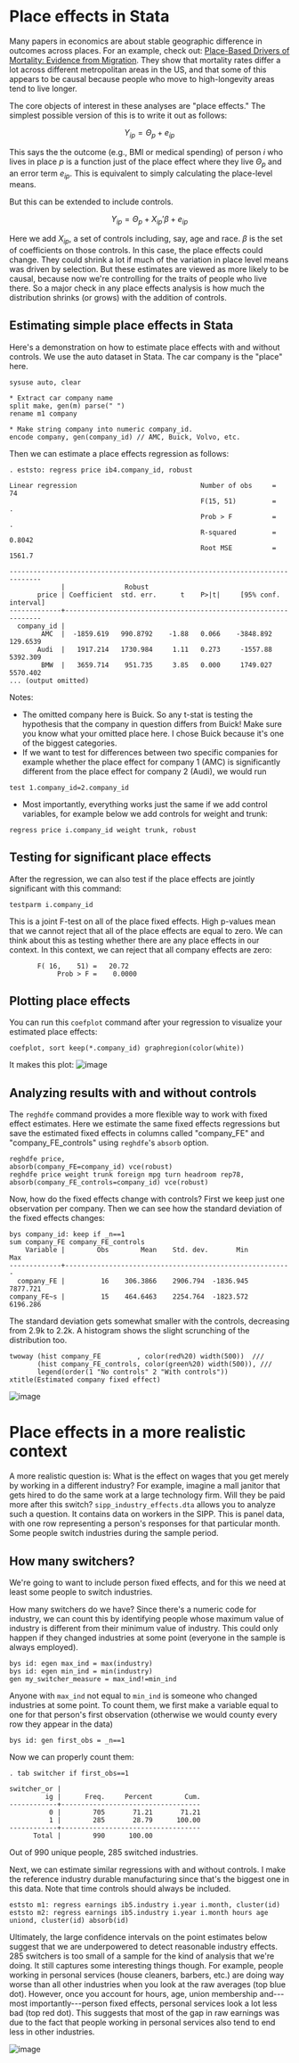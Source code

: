 # Place effects in Stata

Many papers in economics are about stable geographic difference in outcomes across places. For an example, check out: [Place-Based Drivers of Mortality: Evidence from Migration](https://www.aeaweb.org/articles?id=10.1257/aer.20190825). They show that mortality rates differ a lot across different metropolitan areas in the US, and that some of this appears to be causal because people who move to high-longevity areas tend to live longer.

The core objects of interest in these analyses are "place effects." The simplest possible version of this is to write it out as follows:

$$
Y_{ip} = \Theta_p + e_{ip}
$$

This says the the outcome (e.g., BMI or medical spending) of person $i$ who lives in place $p$ is a function just of the place effect where they live $\Theta_p$ and an error term $e_{ip}$. This is equivalent to simply calculating the place-level means.

But this can be extended to include controls. 

$$
Y_{ip} = \Theta_p  + X_{ip}' \beta + e_{ip}
$$

Here we add $X_{ip}$, a set of controls including, say, age and race. $\beta$ is the set of coefficients on those controls. In this case, the place effects could change. They could shrink a lot if much of the variation in place level means was driven by selection. But these estimates are viewed as more likely to be causal, because now we're controlling for the traits of people who live there. So a major check in any place effects analysis is how much the distribution shrinks (or grows) with the addition of controls.

## Estimating simple place effects in Stata 

Here's a demonstration on how to estimate place effects with and without controls. We use the auto dataset in Stata. The car company is the "place" here.

```
sysuse auto, clear 
 
* Extract car company name 
split make, gen(m) parse(" ") 
rename m1 company 
 
* Make string company into numeric company_id. 
encode company, gen(company_id) // AMC, Buick, Volvo, etc.
```

Then we can estimate a place effects regression as follows:
```
. eststo: regress price ib4.company_id, robust

Linear regression                               Number of obs     =         74
                                                F(15, 51)         =          .
                                                Prob > F          =          .
                                                R-squared         =     0.8042
                                                Root MSE          =     1561.7

------------------------------------------------------------------------------
             |               Robust
       price | Coefficient  std. err.      t    P>|t|     [95% conf. interval]
-------------+----------------------------------------------------------------
  company_id |
        AMC  |  -1859.619   990.8792    -1.88   0.066    -3848.892    129.6539
       Audi  |   1917.214   1730.984     1.11   0.273     -1557.88    5392.309
        BMW  |   3659.714    951.735     3.85   0.000     1749.027    5570.402
... (output omitted)
```
Notes:
- The omitted company here is Buick. So any t-stat is testing the hypothesis that the company in question differs from Buick! Make sure you know what your omitted place here. I chose Buick because it's one of the biggest categories.
- If we want to test for differences between two specific companies for example whether the place effect for company 1 (AMC) is significantly different from the place effect for company 2 (Audi), we would run 
``` 
test 1.company_id=2.company_id
```
- Most importantly, everything works just the same if we add control variables, for example below we add controls for weight and trunk:
```
regress price i.company_id weight trunk, robust 
```

## Testing for significant place effects

After the regression, we can also test if the place effects are jointly significant with this command:
```
testparm i.company_id
```
This is a joint F-test on all of the place fixed effects. High p-values mean that we cannot reject that all of the place effects are equal to zero. We can think about this as testing whether there are any place effects in our context. In this context, we can reject that all company effects are zero:

```
       F( 16,    51) =   20.72
            Prob > F =    0.0000
```

## Plotting place effects
You can run this `coefplot` command after your regression to visualize your estimated place effects:
```
coefplot, sort keep(*.company_id) graphregion(color(white))
```
It makes this plot:
![image](https://github.com/pithymaxim/teaching/assets/6835110/2fcccfa2-ce91-4119-9cc6-97557f6b41eb)

## Analyzing results with and without controls 

The `reghdfe` command provides a more flexible way to work with fixed effect estimates. Here we estimate the same fixed effects regressions but save the estimated fixed effects in columns called "company_FE" and "company_FE_controls" using `reghdfe`'s `absorb` option.
```
reghdfe price,                                              absorb(company_FE=company_id) vce(robust)
reghdfe price weight trunk foreign mpg turn headroom rep78, absorb(company_FE_controls=company_id) vce(robust)
```
Now, how do the fixed effects change with controls? First we keep just one observation per company. Then we can see how the standard deviation of the fixed effects changes:
```
bys company_id: keep if _n==1
sum company_FE company_FE_controls
    Variable |        Obs        Mean    Std. dev.       Min        Max
-------------+---------------------------------------------------------
  company_FE |         16    306.3866    2906.794  -1836.945   7877.721
company_FE~s |         15    464.6463    2254.764  -1823.572   6196.286
```
The standard deviation gets somewhat smaller with the controls, decreasing from 2.9k to 2.2k. A histogram shows the slight scrunching of the distribution too.
```
twoway (hist company_FE         , color(red%20) width(500))  ///   
       (hist company_FE_controls, color(green%20) width(500)), ///
	   legend(order(1 "No controls" 2 "With controls")) xtitle(Estimated company fixed effect)
```
![image](https://github.com/pithymaxim/teaching/assets/6835110/64e2b80b-ae2f-40e7-a8de-b08d5c48e057)

# Place effects in a more realistic context

A more realistic question is: What is the effect on wages that you get merely by working in a different industry? For example, imagine a mall janitor that gets hired to do the same work at a large technology firm. Will they be paid more after this switch? `sipp_industry_effects.dta` allows you to analyze such a question. It contains data on workers in the SIPP. This is panel data, with one row representing a person's responses for that particular month. Some people switch industries during the sample period.

## How many switchers?

We're going to want to include person fixed effects, and for this we need at least some people to switch industries. 

How many switchers do we have? Since there's a numeric code for industry, we can count this by identifying people whose maximum value of industry is different from their minimum value of industry. This could only happen if they changed industries at some point (everyone in the sample is always employed).
```
bys id: egen max_ind = max(industry)
bys id: egen min_ind = min(industry)
gen my_switcher_measure = max_ind!=min_ind
```
Anyone with `max_ind` not equal to `min_ind` is someone who changed industries at some point. To count them, we first make a variable equal to one for that person's first observation (otherwise we would county every row they appear in the data)
```
bys id: gen first_obs = _n==1
```
Now we can properly count them:
```
. tab switcher if first_obs==1

switcher_or |
         ig |      Freq.     Percent        Cum.
------------+-----------------------------------
          0 |        705       71.21       71.21
          1 |        285       28.79      100.00
------------+-----------------------------------
      Total |        990      100.00
```
Out of 990 unique people, 285 switched industries.

Next, we can estimate similar regressions with and without controls. I make the reference industry durable manufacturing since that's the biggest one in this data. Note that time controls should always be included.
```
eststo m1: regress earnings ib5.industry i.year i.month, cluster(id)
eststo m2: regress earnings ib5.industry i.year i.month hours age uniond, cluster(id) absorb(id)
```
Ultimately, the large confidence intervals on the point estimates below suggest that we are underpowered to detect reasonable industry effects. 285 switchers is too small of a sample for the kind of analysis that we're doing. It still captures some interesting things though. For example, people working in personal services (house cleaners, barbers, etc.) are doing way worse than all other industries when you look at the raw averages (top blue dot). However, once you account for hours, age, union membership and---most importantly---person fixed effects, personal services look a lot less bad (top red dot). This suggests that most of the gap in raw earnings was due to the fact that people working in personal services also tend to end less in other industries.

![image](https://github.com/user-attachments/assets/5a51d9ea-6ef3-47ef-a370-2cff85479013)

